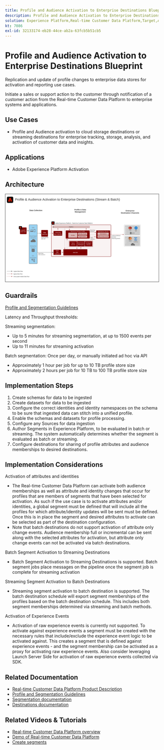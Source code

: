 ```yaml
---
title: Profile and Audience Activation to Enterprise Destinations Blueprint
description: Profile and Audience Activation to Enterprise Destinations
solution: Experience Platform,Real-time Customer Data Platform,Target,Audience Manager,Analytics,Experience Cloud Services,Data Collection
kt: 7086
exl-id: 32133174-eb28-44ce-ab2a-63fcb5b51cb5
---
```


# Profile and Audience Activation to Enterprise Destinations Blueprint

Replication and update of profile changes to enterprise data stores for activation and reporting use cases. 

Initiate a sales or support action to the customer through notification of a customer action from the Real-time Customer Data Platform to enterprise systems and applications.

## Use Cases

* Profile and Audience activation to cloud storage destinations or streaming destinations for enterprise tracking, storage, analysis, and activation of customer data and insights. 

## Applications

* Adobe Experience Platform Activation

## Architecture

<img src="assets/enterprise_destination.svg" alt="Reference architecture for the Enterprise Activation Scenario" style="border:1px solid #4a4a4a" />

## Guardrails

[Profile and Segmentation Guidelines](https://experienceleague.adobe.com/docs/experience-platform/profile/guardrails.html?lang=en)

Latency and Throughput thresholds:

Streaming segmentation:

* Up to 5 minutes for streaming segmentation, at up to 1500 events per second 
* Up to 11 minutes for streaming activation

Batch segmentation:
Once per day, or manually initiated ad hoc via API 

* Approximately 1 hour per job for up to 10 TB profile store size
* Approximately 2 hours per job for 10 TB to 100 TB profile store size

## Implementation Steps

1. Create schemas for data to be ingested
1. Create datasets for data to be ingested
1. Configure the correct identities and identity namespaces on the schema to be sure that ingested data can stitch into a unified profile.
1. Enable the schemas and datasets for profile processing.
1. Configure any Sources for data ingestion
1. Author Segments in Experience Platform, to be evaluated in batch or streaming. The system automatically determines whether the segment is evaluated as batch or streaming.
1. Configure destinations for sharing of profile attributes and audience memberships to desired destinations.

## Implementation Considerations

Activation of attributes and identities

* The Real-time Customer Data Platform can activate both audience memberships as well as attribute and identity changes that occur for profiles that are members of segments that have been selected for activation. As such if the use case is to activate attributes and/or identities, a global segment must be defined that will include all the profiles for which attribute/identity updates will be sent must be defined. Once this is in place the segment and desired attributes to activate can be selected as part of the destination configuration.
* Note that batch destinations do not support activation of attribute only change events. Audience membership full or incremental can be sent along with the selected attributes for activation, but attribute only change events can not be activated via batch destinations.  

Batch Segment Activation to Streaming Destinations

* Batch Segment Activation to Streaming Destinations is supported. Batch segment jobs place messages on the pipeline once the segment job is complete for streaming activation

Streaming Segment Activation to Batch Destinations

* Streaming segment activation to batch destination is supported. The batch destination schedule will export segment memberships of the profiles based on the batch destination schedule. This includes both segment memberships determined via streaming and batch methods.

Activation of Experience Events

* Activation of raw experience events is currently not supported. To activate against experience events a segment must be created with the necessary rules that include/exclude the experience event logic to be activated against. This creates a segment that is defined against experience events - and the segment membership can be activated as a proxy for activating raw experience events. Also consider leveraging Launch Server Side for activation of raw experience events collected via SDK.

## Related Documentation

* [Real-time Customer Data Platform Product Description](https://helpx.adobe.com/legal/product-descriptions/real-time-customer-data-platform.html)
* [Profile and Segmentation Guidelines](https://experienceleague.adobe.com/docs/experience-platform/profile/guardrails.html?lang=en)
* [Segmentation documentation](https://experienceleague.adobe.com/docs/experience-platform/segmentation/api/streaming-segmentation.html)
* [Destinations documentation](https://experienceleague.adobe.com/docs/experience-platform/destinations/catalog/overview.html)

## Related Videos & Tutorials

* [Real-time Customer Data Platform overview](https://experienceleague.adobe.com/docs/platform-learn/tutorials/application-services/rtcdp/understanding-the-real-time-customer-data-platform.html)
* [Demo of Real-time Customer Data Platform](https://experienceleague.adobe.com/docs/platform-learn/tutorials/application-services/rtcdp/demo.html)
* [Create segments](https://experienceleague.adobe.com/docs/platform-learn/tutorials/segments/create-segments.html)
